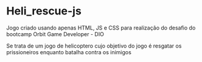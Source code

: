 # Heli_rescue-js
Jogo criado usando apenas HTML, JS e CSS para realização do desafio do bootcamp Orbit Game Developer - DIO

Se trata de um jogo de helicoptero cujo objetivo do jogo é resgatar os prissioneiros enquanto batalha contra os inimigos

